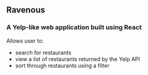 ## Ravenous

### A Yelp-like web application built using React

Allows user to:
* search for restaurants
* view a list of restaurants returned by the Yelp API
* sort through restaurants using a filter